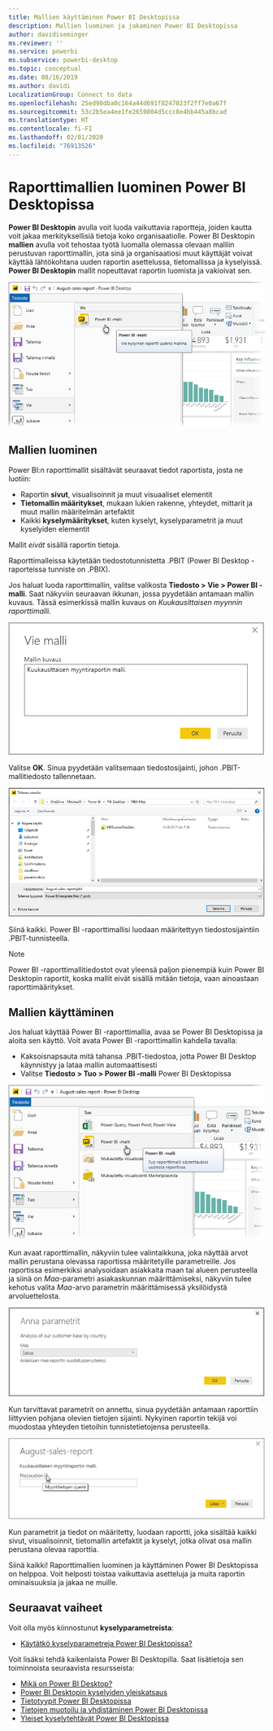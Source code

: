 ```yaml
---
title: Mallien käyttäminen Power BI Desktopissa
description: Mallien luominen ja jakaminen Power BI Desktopissa
author: davidiseminger
ms.reviewer: ''
ms.service: powerbi
ms.subservice: powerbi-desktop
ms.topic: conceptual
ms.date: 08/16/2019
ms.author: davidi
LocalizationGroup: Connect to data
ms.openlocfilehash: 25ed90dba0c164a44d691f8247023f2ff7e0a67f
ms.sourcegitcommit: 53c2b5ea4ee1fe2659804d5ccc8e4bb445a8bcad
ms.translationtype: HT
ms.contentlocale: fi-FI
ms.lasthandoff: 02/01/2020
ms.locfileid: "76913526"
---
```

# <a name="create-report-templates-for-power-bi-desktop"></a>Raporttimallien luominen Power BI Desktopissa

**Power BI Desktopin** avulla voit luoda vaikuttavia raportteja, joiden kautta voit jakaa merkityksellisiä tietoja koko organisaatiolle. Power BI Desktopin **mallien** avulla voit tehostaa työtä luomalla olemassa olevaan malliin perustuvan raporttimallin, jota sinä ja organisaatiosi muut käyttäjät voivat käyttää lähtökohtana uuden raportin asettelussa, tietomallissa ja kyselyissä. **Power BI Desktopin** mallit nopeuttavat raportin luomista ja vakioivat sen.

![Raportin vieminen mallina](media/desktop-templates/desktop-templates-01.png)

## <a name="creating-templates"></a>Mallien luominen

Power BI:n raporttimallit sisältävät seuraavat tiedot raportista, josta ne luotiin:

* Raportin **sivut**, visualisoinnit ja muut visuaaliset elementit
* **Tietomallin määritykset**, mukaan lukien rakenne, yhteydet, mittarit ja muut mallin määritelmän artefaktit
* Kaikki **kyselymääritykset**, kuten kyselyt, kyselyparametrit ja muut kyselyiden elementit

Mallit *eivät* sisällä raportin tietoja. 

Raporttimalleissa käytetään tiedostotunnistetta .PBIT (Power BI Desktop -raporteissa tunniste on .PBIX). 

Jos haluat luoda raporttimallin, valitse valikosta **Tiedosto > Vie > Power BI -malli**. Saat näkyviin seuraavan ikkunan, jossa pyydetään antamaan mallin kuvaus. Tässä esimerkissä mallin kuvaus on *Kuukausittaisen myynnin raporttimalli.*

![Vie malli -kuvausvalintaikkuna](media/desktop-templates/desktop-templates-02.png)

Valitse **OK**. Sinua pyydetään valitsemaan tiedostosijainti, johon .PBIT-mallitiedosto tallennetaan.

![Mallin sijainti](media/desktop-templates/desktop-templates-03.png)

Siinä kaikki. Power BI -raporttimallisi luodaan määritettyyn tiedostosijaintiin .PBIT-tunnisteella.

> [!NOTE]
> Power BI -raporttimallitiedostot ovat yleensä paljon pienempiä kuin Power BI Desktopin raportit, koska mallit eivät sisällä mitään tietoja, vaan ainoastaan raporttimääritykset. 

## <a name="using-templates"></a>Mallien käyttäminen

Jos haluat käyttää Power BI -raporttimallia, avaa se Power BI Desktopissa ja aloita sen käyttö. Voit avata Power BI -raporttimallin kahdella tavalla:

* Kaksoisnapsauta mitä tahansa .PBIT-tiedostoa, jotta Power BI Desktop käynnistyy ja lataa mallin automaattisesti
* Valitse **Tiedosto > Tuo > Power BI -malli** Power BI Desktopissa

![Mallin vieminen](media/desktop-templates/desktop-templates-04.png)

Kun avaat raporttimallin, näkyviin tulee valintaikkuna, joka näyttää arvot mallin perustana olevassa raportissa määritetyille parametreille. Jos raportissa esimerkiksi analysoidaan asiakkaita maan tai alueen perusteella ja siinä on *Maa*-parametri asiakaskunnan määrittämiseksi, näkyviin tulee kehotus valita *Maa*-arvo parametrin määrittämisessä yksilöidystä arvoluettelosta. 

![Mallin parametrien määrittäminen](media/desktop-templates/desktop-templates-05a.png)

Kun tarvittavat parametrit on annettu, sinua pyydetään antamaan raporttiin liittyvien pohjana olevien tietojen sijainti. Nykyinen raportin tekijä voi muodostaa yhteyden tietoihin tunnistetietojensa perusteella.

![Mallin tietojen sijainnin määrittäminen](media/desktop-templates/desktop-templates-05.png)

Kun parametrit ja tiedot on määritetty, luodaan raportti, joka sisältää kaikki sivut, visualisoinnit, tietomallin artefaktit ja kyselyt, jotka olivat osa mallin perustana olevaa raporttia. 

Siinä kaikki! Raporttimallien luominen ja käyttäminen Power BI Desktopissa on helppoa. Voit helposti toistaa vaikuttavia asetteluja ja muita raportin ominaisuuksia ja jakaa ne muille.

## <a name="next-steps"></a>Seuraavat vaiheet
Voit olla myös kiinnostunut **kyselyparametreista**:
* [Käytätkö kyselyparametreja Power BI Desktopissa?](https://docs.microsoft.com/power-query/power-query-query-parameters)

Voit lisäksi tehdä kaikenlaista Power BI Desktopilla. Saat lisätietoja sen toiminnoista seuraavista resursseista:

* [Mikä on Power BI Desktop?](desktop-what-is-desktop.md)
* [Power BI Desktopin kyselyiden yleiskatsaus](desktop-query-overview.md)
* [Tietotyypit Power BI Desktopissa](desktop-data-types.md)
* [Tietojen muotoilu ja yhdistäminen Power BI Desktopissa](desktop-shape-and-combine-data.md)
* [Yleiset kyselytehtävät Power BI Desktopissa](desktop-common-query-tasks.md)    

